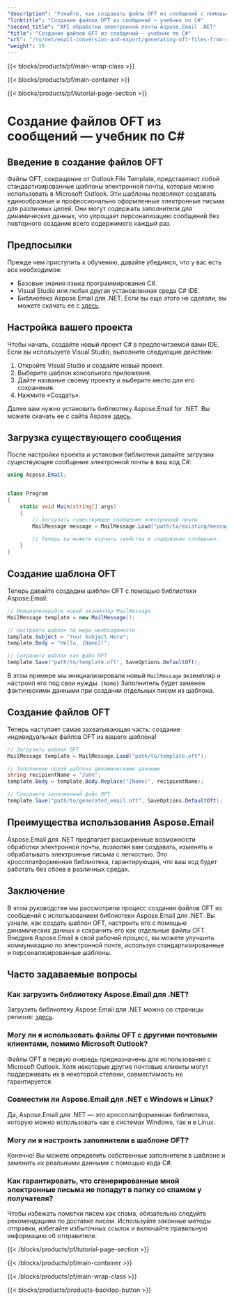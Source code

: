 ```yaml
---
"description": "Узнайте, как создавать файлы OFT из сообщений с помощью Aspose.Email для .NET. Пошаговое руководство с исходным кодом для эффективного создания шаблонов электронной почты."
"linktitle": "Создание файлов OFT из сообщений — учебник по C#"
"second_title": "API обработки электронной почты Aspose.Email .NET"
"title": "Создание файлов OFT из сообщений — учебник по C#"
"url": "/ru/net/email-conversion-and-export/generating-oft-files-from-messages-csharp-tutorial/"
"weight": 19
---
```


{{< blocks/products/pf/main-wrap-class >}}

{{< blocks/products/pf/main-container >}}

{{< blocks/products/pf/tutorial-page-section >}}

# Создание файлов OFT из сообщений — учебник по C#


## Введение в создание файлов OFT

Файлы OFT, сокращение от Outlook File Template, представляют собой стандартизированные шаблоны электронной почты, которые можно использовать в Microsoft Outlook. Эти шаблоны позволяют создавать единообразные и профессионально оформленные электронные письма для различных целей. Они могут содержать заполнители для динамических данных, что упрощает персонализацию сообщений без повторного создания всего содержимого каждый раз.

## Предпосылки

Прежде чем приступить к обучению, давайте убедимся, что у вас есть все необходимое:

- Базовые знания языка программирования C#.
- Visual Studio или любая другая установленная среда C# IDE.
- Библиотека Aspose.Email для .NET. Если вы еще этого не сделали, вы можете скачать ее с [здесь](https://releases.aspose.com/email/net).

## Настройка вашего проекта

Чтобы начать, создайте новый проект C# в предпочитаемой вами IDE. Если вы используете Visual Studio, выполните следующие действия:

1. Откройте Visual Studio и создайте новый проект.
2. Выберите шаблон консольного приложения.
3. Дайте название своему проекту и выберите место для его сохранения.
4. Нажмите «Создать».

Далее вам нужно установить библиотеку Aspose.Email for .NET. Вы можете скачать ее с сайта Aspose [здесь](https://releases.aspose.com/email/net).

## Загрузка существующего сообщения

После настройки проекта и установки библиотеки давайте загрузим существующее сообщение электронной почты в ваш код C#:

```csharp
using Aspose.Email;


class Program
{
    static void Main(string[] args)
    {
        // Загрузить существующее сообщение электронной почты
        MailMessage message = MailMessage.Load("path/to/existing/message.eml");
        
        // Теперь вы можете изучить свойства и содержание сообщения.
    }
}
```

## Создание шаблона OFT

Теперь давайте создадим шаблон OFT с помощью библиотеки Aspose.Email:

```csharp
// Инициализируйте новый экземпляр MailMessage
MailMessage template = new MailMessage();

// Настройте шаблон по мере необходимости
template.Subject = "Your Subject Here";
template.Body = "Hello, {Name}!";

// Сохраните шаблон как файл OFT
template.Save("path/to/template.oft", SaveOptions.DefaultOft);
```

В этом примере мы инициализировали новый `MailMessage` экземпляр и настроил его под свои нужды. `{Name}` Заполнитель будет заменен фактическими данными при создании отдельных писем из шаблона.

## Создание файлов OFT

Теперь наступает самая захватывающая часть: создание индивидуальных файлов OFT из вашего шаблона!

```csharp
// Загрузить шаблон OFT
MailMessage template = MailMessage.Load("path/to/template.oft");

// Заполнение полей шаблона динамическими данными
string recipientName = "John";
template.Body = template.Body.Replace("{Name}", recipientName);

// Сохраните заполненный файл OFT.
template.Save("path/to/generated_email.oft", SaveOptions.DefaultOft);
```

## Преимущества использования Aspose.Email

Aspose.Email для .NET предлагает расширенные возможности обработки электронной почты, позволяя вам создавать, изменять и обрабатывать электронные письма с легкостью. Это кроссплатформенная библиотека, гарантирующая, что ваш код будет работать без сбоев в различных средах.

## Заключение

В этом руководстве мы рассмотрели процесс создания файлов OFT из сообщений с использованием библиотеки Aspose.Email для .NET. Вы узнали, как создать шаблон OFT, настроить его с помощью динамических данных и сохранить его как отдельные файлы OFT. Внедрив Aspose.Email в свой рабочий процесс, вы можете улучшить коммуникацию по электронной почте, используя стандартизированные и персонализированные шаблоны.

## Часто задаваемые вопросы

### Как загрузить библиотеку Aspose.Email для .NET?

Загрузить библиотеку Aspose.Email для .NET можно со страницы релизов: [здесь](https://releases.aspose.com/email/net).

### Могу ли я использовать файлы OFT с другими почтовыми клиентами, помимо Microsoft Outlook?

Файлы OFT в первую очередь предназначены для использования с Microsoft Outlook. Хотя некоторые другие почтовые клиенты могут поддерживать их в некоторой степени, совместимость не гарантируется.

### Совместим ли Aspose.Email для .NET с Windows и Linux?

Да, Aspose.Email для .NET — это кроссплатформенная библиотека, которую можно использовать как в системах Windows, так и в Linux.

### Могу ли я настроить заполнители в шаблоне OFT?

Конечно! Вы можете определить собственные заполнители в шаблоне и заменить их реальными данными с помощью кода C#.

### Как гарантировать, что сгенерированные мной электронные письма не попадут в папку со спамом у получателя?

Чтобы избежать пометки писем как спама, обязательно следуйте рекомендациям по доставке писем. Используйте законные методы отправки, избегайте избыточных ссылок и включайте правильную информацию об отправителе.

{{< /blocks/products/pf/tutorial-page-section >}}

{{< /blocks/products/pf/main-container >}}

{{< /blocks/products/pf/main-wrap-class >}}

{{< blocks/products/products-backtop-button >}}